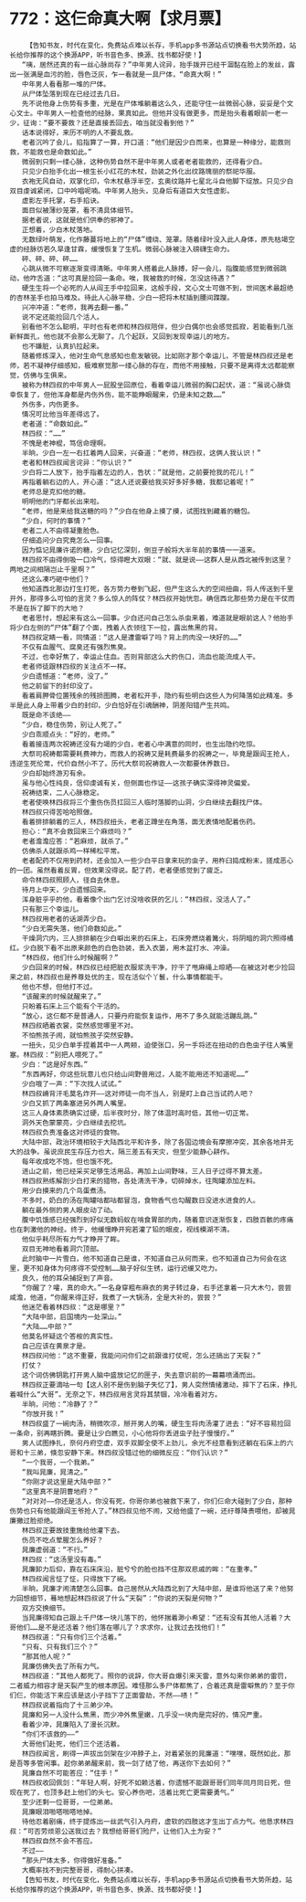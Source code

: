 # 772：这仨命真大啊【求月票】
        【告知书友，时代在变化，免费站点难以长存，手机app多书源站点切换看书大势所趋，站长给你推荐的这个换源APP，听书音色多、换源、找书都好使！】
       “咦，居然还真的有一丝心脉尚存？”中年男人诧异，抬手拨开已经干涸黏在脸上的发丝，露出一张满是血污的脸，唇色泛灰，乍一看就是一具尸体，“命真大啊！”
       中年男人看看那一堆的尸体。
       从尸体坠落到现在已经过去几日。
       先不说他身上伤势有多重，光是在尸体堆躺着这么久，还能守住一丝微弱心脉，妥妥是个文心文士。中年男人一检查他的经脉，果真如此。但他并没有做更多，而是抬头看着眼前一老一少，征询：“要不要救？还是直接丢回去，咱当就没看到他？”
       话本说得好，来历不明的人不要乱救。
       老者沉吟了会儿，掐指算了一算，开口道：“他们是因少白而来，也算是一种缘分，能救则救，不能救也是命数如此。”
       微弱到只剩一缕心脉，这种伤势自然不是中年男人或者老者能救的，还得看少白。
       只见少白抬手化出一根生长小红花的木杖，劲装之外化出纹路瑰丽的祭祀华服。
       衣袍无风自动，双掌化印，令木杖悬浮半空，玄奥纹路并七星北斗自他脚下绽放。只见少白双目虔诚紧闭，口中吟唱呢喃。中年男人抬头，见身后有道巨大女性虚影。
       虚影左手托掌，右手掐诀。
       面目似被薄纱笼罩，看不清具体细节。
       据老者说，这就是他们供奉的邪神了。
       正想着，少白木杖落地。
       无数绿叶萌发，化作藤蔓将地上的“尸体”缠绕、笼罩。随着绿叶没入此人身体，原先枯竭空虚的经脉彷若久旱逢甘霖，缓慢恢复了生机。微弱心脉被注入磅礴生命力。
       砰、砰、砰、砰……
       心跳从微不可察逐渐变得清晰。中年男人搭着此人脉搏，好一会儿，指腹能感觉到微弱跳动，他咋舌道：“这可真是捡回一条命。唉，我被救的时候，怎没这待遇？”
       硬生生将一个必死的人从阎王手中拉回来，这般手段，文心文士可做不到，世间医术最超绝的杏林圣手也拍马难及。待此人心脉平稳，少白一把将木杖插到腰间蹀躞。
       兴冲冲道：“老师，我再去翻一番。”
       说不定还能捡回几个活人。
       别看他不怎么聪明，平时也有老师和林四叔陪伴，但少白偶尔也会感觉孤寂，若能看到几张新鲜面孔，他也就不会那么无聊了。几个起跃，又回到发现幸运儿的地方。
       也不嫌脏，认真扒拉起来。
       随着修炼深入，他对生命气息感知也愈发敏锐。比如刚才那个幸运儿，不管是林四叔还是老师，若不凝神仔细感知，极难察觉那一缕心脉的存在，而他不用接触，只要不是离得太远都能察觉，仿佛与生俱来。
       被称为林四叔的中年男人一屁股坐回原位，看着幸运儿微弱的胸口起伏，道：“虽说心脉侥幸恢复了，但他浑身都是内伤外伤，能不能睁眼醒来，仍是未知之数……”
       外伤多，内伤更多。
       情况可比他当年差得远了。
       老者道：“命数如此。”
       林四叔：“……”
       不愧是老神棍，笃信命理啊。
       半晌，少白一左一右扛着两人回来，兴奋道：“老师，林四叔，这俩人我认识！”
       老者和林四叔闻言诧异：“你认识？”
       少白将二人放下，抬手指着左边的人，告状：“就是他，之前要抢我的花儿！”
       再指着躺右边的人，开心道：“这人还说要给我买好多好多糖，我都记着呢！”
       老师总是克扣他的糖。
       明明他的门牙都长出来啦。
       “老师，他是来给我送糖的吗？”少白在他身上摸了摸，试图找到藏着的糖包。
       “少白，何时的事情？”
       老者二人不由得凝重脸色。
       仔细追问少白究竟怎么一回事。
       因为惦记晁廉许诺的糖，少白记忆深刻，倒豆子般将大半年前的事情一一道来。
       林四叔不由得倒吸一口冷气，惊得瞪大双眼：“就、就是说——这群人是从西北被传到这里？两地之间相隔岂止千里啊？”
       还这么凑巧砸中他们？
       他知道西北那边打生打死，各方势力卷到飞起，但产生这么大的空间扭曲，将人传送到千里开外，那得多么可怕的言灵？多么惊人的阵仗？林四叔开始恍忽。确信西北那些势力是在干仗而不是在拆了脚下的大地？
       老者思忖，想起来有这么一回事。少白还问自己怎么杀虫来着，难道就是眼前这人？他抬手将少白左侧的“尸体”翻了个面，拽着人衣领往下一拉，露出焦黑的背。
       林四叔定睛一看，同情道：“这人是遭雷噼了吗？背上的肉没一块好的……”
       不仅有血腥气、腐臭还有强烈焦臭。
       不过，也幸好焦了，幸运止住血。否则背部这么大的伤口，流血也能流成人干。
       老者师徒跟林四叔的关注点不一样。
       少白遗憾道：“老师，没了。”
       他之前留下的封印没了。
       看着肩胛骨位置残余的残损图腾，老者松开手，隐约有些明白这些人为何降落如此精准。多半是此人身上带着少白的封印，少白恰好在引魂酬神，阴差阳错产生共鸣。
       既是命不该绝——
       “少白，稳住伤势，别让人死了。”
       少白乖顺点头：“好的，老师。”
       看着接连两次祝祷还没有力竭的少白，老者心中满意的同时，也生出隐约吃惊。
       大祭司祝祷都需要耗费神力，而救人的祝祷又是耗费最多的祝祷之一，毕竟是跟阎王抢人，违逆生死伦常，代价自然小不了。历代大祭司祝祷救人一次都要休养数日。
       少白却始终游刃有余。
       虽与他心性纯良，信仰虔诚有关，但侧面也作证——这孩子确实深得神灵偏爱。
       祝祷结束，二人心脉稳定。
       老者使唤林四叔将三个重伤伤员扛回三人临时落脚的山洞，少白继续去翻找尸体。
       林四叔只得苦哈哈照做。
       看着排排躺着的三人，林四叔扭头，老者正蹲坐在角落，面无表情地配着伤药。
       担心：“真不会救回来三个麻烦吗？”
       老者澹澹应答：“若麻烦，就杀了。”
       仿佛杀人就跟杀鸡一样稀松平常。
       老者配药不仅用到药材，还会加入一些少白平日拿来玩的虫子，用杵臼捣成粉末，搓成恶心的一团。虽然看着反胃，但效果没得说。配了药，老者便感觉到了疲乏。
       命令林四叔照顾人，径自去休息。
       待月上中天，少白遗憾回来。
       浑身脏乎乎的他，看着像个出门乞讨没啥收获的乞儿：“林四叔，没活人了。”
       只有那三个幸运儿。
       林四叔用老者的话湖弄少白。
       “少白无需失落，他们命数如此。”
       干燥洞穴内，三人排排躺在少白噼出来的石床上，石床旁燃烧着篝火，将阴暗的洞穴照得橘红。少白脱下看不出原来颜色的白色劲装，丢入衣篓，用木盆打水、冲澡。
       “林四叔，他们什么时候醒啊？”
       少白回来的时候，林四叔已经把脏衣服浆洗干净，拧干了甩麻绳上晾晒——在被这对老少捡回来之前，林四叔也是养尊处优的主，现在活似个丫鬟，什么事情都能干。
       他也不想，但他打不过。
       “该醒来的时候就醒来了。”
       只盼着石床上三个能有个干活的。
       “放心，这仨都不是普通人，只要丹府能恢复运作，用不了多久就能活蹦乱跳。”
       林四叔晒着衣裳，突然感觉哪里不对。
       不怕熊孩子闹，就怕熊孩子突然安静。
       一扭头，见少白单手捏着其中一人两颊，迫使张口，另一手将还在扭动的白色虫子往人嘴里塞。林四叔：“别把人喂死了。”
       少白：“这是好东西。”
       “东西再好，你这些玩意儿也只给山间野兽用过，人能不能用还不知道呢……”
       少白哦了一声：“下次找人试试。”
       林四叔嵴背汗毛莫名炸开——这对师徒一向不当人，别是盯上自己当试药人吧？
       少白又抓了两条塞进另外两人嘴里。
       这三人身体素质确实过硬，后半夜时分，除了体温时高时低，其他一切正常。
       洞外天色蒙蒙亮，少白继续去挖坑。
       林四叔负责准备这对师徒的食物。
       大陆中部，政治环境相较于大陆西北平和许多，除了各国边境会有摩擦冲突，其余各地并无大的战争。虽说庶民生存压力也大，隔三差五有天灾，但至少能静心耕作。
       每年收成吃不饱，但也饿不死。
       进山之前，他已经采买足够生活用品，再加上山间野味，三人日子过得不算太差。
       林四叔熟练解剖少白打来的猎物，各处清洗干净，切碎焯水，往陶罐添加左料。
       用少白摸来的几个鸟蛋煮汤。
       不多时，奶白的汤在陶罐咕都咕都冒泡，食物香气也勾醒数日没进水进食的人。
       躺在最外侧的男人眼皮动了动。
       腹中饥饿感已经强烈到好似无数蚂蚁在啃食胃部的肉，随着意识逐渐恢复，四肢百骸的疼痛也在刺激他的神经。终于，他缓慢睁开宛若灌了铅的眼皮，视线模湖不清。
       他似乎耗尽所有力气才睁开了眸。
       双目无神地看着洞穴顶部。
       此时脑中一片雪白，他不知道自己是谁，不知道自己从何而来，也不知道自己为何会在这里，更不知身体为何疼得不受控制……脑子好似生锈，运行迟缓又吃力。
       良久，他的耳朵捕捉到了声音。
       “你醒了？嚯，真的命大。”一名身穿粗布麻衣的男子转过身，右手还拿着一只大木勺，尝尝咸澹，他道，“你醒来得正好，我煮了一大锅汤，全是大补的，尝尝？”
       他迷茫看着林四叔：“这是哪里？”
       “大陆中部，启国境内一处深山。”
       “大陆……中部？”
       他莫名怀疑这个答桉的真实性。
       自己应该在黄泉才是。
       林四叔问他：“这不重要，我能问问你们之前跟谁打仗呢，怎么还搞出了天裂？”
       打仗？
       这个词仿佛钥匙打开男人脑中盛放记忆的匣子，失去意识前的一幕幕喷涌而出。
       林四叔正要滴咕一句【这人别不是伤到脑子失忆了】，男人突然情绪激动，摔下了石床，挣扎着喊什么“大哥”。无奈之下，林四叔用言灵将其禁锢，冷冷看着对方。
       半晌，问他：“冷静了？”
       “你放开我！”
       林四叔盛了一碗肉汤，稍微吹凉，掰开男人的嘴，硬生生将肉汤灌了进去：“好不容易捡回一条命，别再瞎折腾。要是让少白瞧见，小心他将你丢进虫子肚子慢慢疗。”
       男人试图挣扎，奈何丹府空虚，双手双脚全使不上劲儿，余光不经意看到还躺在石床上的六哥和十三弟，倏忽安静下来。林四叔没错过他的细微反应：“你们认识？”
       “一个我哥，一个我弟。”
       “我叫晁廉，晁清之。”
       “你刚才说这里是大陆中部？”
       “这里真不是阴曹地府？”
       “对对对——你还是活人，你没有死，你哥你弟也被救下来了，你们仨命大碰到了少白，那种伤势也只有他能跟阎王爷抢人了。”林四叔见他不闹，又给他盛了一碗，还纡尊降贵喂他，却被晁廉撇过脸拒绝。
       林四叔正要故技重施给他灌下去。
       伤员不吃点荤腥怎么养好？
       晁廉虚弱道：“不行。”
       林四叔：“这汤里没有毒。”
       晁廉卸力后仰，靠在石床床沿，脏兮兮的脸也挡不住那双悲戚的眸：“在重孝。”
       林四叔闻言怔了怔，只得放下了碗。
       半晌，晁廉才闹清楚怎么回事。自己居然从大陆西北到了大陆中部，是谁将他送了来？他努力回想细节，蓦地想起林四叔说了什么“天裂”：“你说的天裂是何物？”
       双方交换细节。
       当晁廉得知自己跟上千尸体一块儿落下的，他怀揣着渺小希望：“还有没有其他人活着？大哥他们……是不是还活着？他们落在哪儿了？求求你，让我过去找他们！”
       林四叔道：“只有你们三个活着。”
       “只有、只有我们三个？”
       “那其他人呢？”
       晁廉仿佛失去了所有力气。
       林四叔道：“其他人都死了。照你的说辞，你大哥自爆引来天雷，意外勾来你弟弟的雷罚，二者威力相容才是天裂产生的根本原因。难怪那么多尸体都焦了，合着还真是雷噼焦的？至于你们仨，你能活下来应该是这小子挡下了正面雷劫，不然——啧！”
       林四叔说着指向了十三弟少冲。
       晁廉和另一人没什么焦黑，而少冲外焦里嫩，几乎没一块肉是完好的，情况严重。
       看着少冲，晁廉陷入了漫长沉默。
       “你们不该救的——”
       大哥他们赴死，他们三个还活着。
       林四叔闻言，刷得一声拔出剑架在少冲脖子上，对着紧张的晁廉道：“嘿嘿，既然如此，那是吾等多管闲事。趁你弟弟醒来前，我一剑了结了他，再送你下去如何？”
       晁廉自然不可能答应：“住手！”
       林四叔收回佩剑：“年轻人啊，好死不如赖活着，你遗憾不能跟哥哥们同年同月同日死，但现在死了，也顶多赶上他们的头七。安心养伤吧，活着比死亡更需要勇气。”
       至少还剩一位哥哥，一位弟弟。
       晁廉眼泪啪嗒啪嗒地掉。
       待他忍着剧痛，终于提炼出一丝武气引入丹府，虚软的四肢这才生出丁点力气。他恳求林四叔：“可否劳烦恩公送我过去？我想给哥哥们殓尸，让他们入土为安？”
       林四叔自然不会不答应。
       不过——
       “那头尸体太多，你得做好准备。”
       大概率找不到完整哥哥，得耐心拼凑。
       【告知书友，时代在变化，免费站点难以长存，手机app多书源站点切换看书大势所趋，站长给你推荐的这个换源APP，听书音色多、换源、找书都好使！】